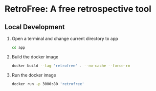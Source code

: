 # RetroFree: A free retrospective tool

## Local Development

1. Open a terminal and change current directory to app

    ````cmd
    cd app

2. Build the docker image

    ````sh
    docker build --tag 'retrofree' . --no-cache --force-rm

3. Run the docker image

    ````sh
    docker run -p 3000:80 'retrofree'
